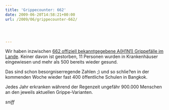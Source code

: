 ```yaml
---
title: 'Grippecounter: 662'
date: 2009-06-20T14:58:21+00:00
url: /2009/06/grippecounter-662/




---
```

Wir haben inzwischen [662 offiziell bekanntgegebene A(H1N1) Grippefälle im Lande][1]. Keiner davon ist gestorben, 11 Personen wurden in Krankenhäuser eingewiesen und mehr als 500 bereits wieder gesund.

Das sind schon besorgniserregende Zahlen ;) und so schlie?en in der kommenden Woche wieder fast 400 öffentliche Schulen in Bangkok.

Jedes Jahr erkranken während der Regenzeit ungefähr 900.000 Menschen an den jeweils aktuellen Grippe-Varianten.

_sniff_

 [1]: http://www.nationmultimedia.com/2009/06/21/national/national_30105660.php

